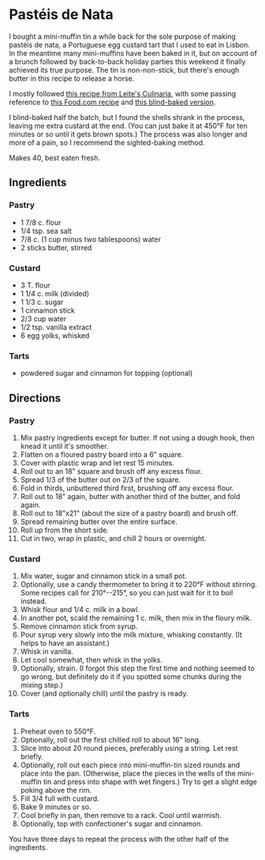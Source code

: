 # Pastéis de Nata

I bought a mini-muffin tin a while back for the sole purpose of making pastéis de nata, a Portuguese egg custard tart that I used to eat in Lisbon.  In the meantime many mini-muffins have been baked in it, but on account of a brunch followed by back-to-back holiday parties this weekend it finally achieved its true purpose.  The tin is non-non-stick, but there's enough butter in this recipe to release a horse.

I mostly followed [this recipe from Leite's Culinaria](http://leitesculinaria.com/7759/recipes-portuguese-custard-tarts-pasteis-de-nata.html), with some passing reference to [this Food.com recipe](http://www.food.com/recipe/pasteis-de-nata-custard-tarts-66148) and [this blind-baked version](http://youcandoitathome.blogspot.com/2011/03/portuguese-custard-tart-pasteis-de-nata.html).

I blind-baked half the batch, but I found the shells shrank in the process, leaving me extra custard at the end.  (You can just bake it at 450°F for ten minutes or so until it gets brown spots.)  The process was also longer and more of a pain, so I recommend the sighted-baking method.

Makes 40, best eaten fresh.

## Ingredients

### Pastry

* 1 7/8 c. flour
* 1/4 tsp. sea salt
* 7/8 c. (1 cup minus two tablespoons) water
* 2 sticks butter, stirred

### Custard

* 3 T. flour
* 1 1/4 c. milk (divided)
* 1 1/3 c. sugar
* 1 cinnamon stick
* 2/3 cup water
* 1/2 tsp. vanilla extract
* 6 egg yolks, whisked

### Tarts

* powdered sugar and cinnamon for topping (optional)

## Directions

### Pastry

1. Mix pastry ingredients except for butter.  If not using a dough hook, then knead it until it's smoother.
2. Flatten on a floured pastry board into a 6" square.
3. Cover with plastic wrap and let rest 15 minutes.
4. Roll out to an 18" square and brush off any excess flour.
5. Spread 1/3 of the butter out on 2/3 of the square.
6. Fold in thirds, unbuttered third first, brushing off any excess flour.
7. Roll out to 18" again, butter with another third of the butter, and fold again.
8. Roll out to 18"x21" (about the size of a pastry board) and brush off.
9. Spread remaining butter over the entire surface.
10. Roll up from the short side.
11. Cut in two, wrap in plastic, and chill 2 hours or overnight.

### Custard

1. Mix water, sugar and cinnamon stick in a small pot.
2. Optionally, use a candy thermometer to bring it to 220°F without stirring.  Some recipes call for 210°--215°, so you can just wait for it to boil instead.
2. Whisk flour and 1/4 c. milk in a bowl.
3. In another pot, scald the remaining 1 c. milk, then mix in the floury milk.
4. Remove cinnamon stick from syrup.
5. Pour syrup very slowly into the milk mixture, whisking constantly.  (It helps to have an assistant.)
5. Whisk in vanilla.
6. Let cool somewhat, then whisk in the yolks.
7. Optionally, strain.  (I forgot this step the first time and nothing seemed to go wrong, but definitely do it if you spotted some chunks during the mixing step.)
8. Cover (and optionally chill) until the pastry is ready.

### Tarts

1. Preheat oven to 550°F.
1. Optionally, roll out the first chilled roll to about 16" long.
1. Slice into about 20 round pieces, preferably using a string.  Let rest briefly.
2. Optionally, roll out each piece into mini-muffin-tin sized rounds and place into the pan.  (Otherwise, place the pieces in the wells of the mini-muffin tin and press into shape with wet fingers.)  Try to get a slight edge poking above the rim.
3. Fill 3/4 full with custard.
4. Bake 9 minutes or so.
5. Cool briefly in pan, then remove to a rack.  Cool until warmish.
6. Optionally, top with confectioner's sugar and cinnamon.

You have three days to repeat the process with the other half of the ingredients.
